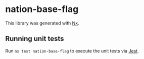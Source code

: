 # nation-base-flag

This library was generated with [Nx](https://nx.dev).

## Running unit tests

Run `nx test nation-base-flag` to execute the unit tests via [Jest](https://jestjs.io).
